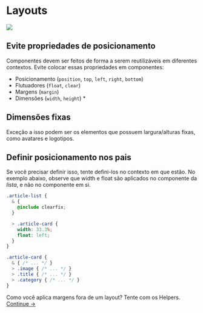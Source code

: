 # Layouts

![](images/layouts.png)

## Evite propriedades de posicionamento
Componentes devem ser feitos de forma a serem reutilizáveis ​​em diferentes contextos. Evite colocar essas propriedades em componentes:

  * Posicionamento (`position`, `top`, `left`, `right`, `bottom`)
  * Flutuadores (`float`, `clear`)
  * Margens (`margin`)
  * Dimensões (`width`, `height`) *

## Dimensões fixas

Exceção a isso podem ser os elementos que possuem largura/alturas fixas, como avatares e logotipos.

## Definir posicionamento nos pais

Se você precisar definir isso, tente defini-los no contexto em que estão. No exemplo abaixo, observe que width e float são aplicados no componente da *lista*, e não no componente em si.

  ```css
  .article-list {
    & {
      @include clearfix;
    }

    > .article-card {
      width: 33.3%;
      float: left;
    }
  }

  .article-card {
    & { /* ... */ }
    > .image { /* ... */ }
    > .title { /* ... */ }
    > .category { /* ... */ }
  }
  ```

Como você aplica margens fora de um layout? Tente com os Helpers.
[Continue →](helpers.md)
<!-- {p:.pull-box} -->
